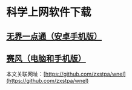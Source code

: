 # 科学上网软件下载
## [**无界一点通（安卓手机版）**](https://s3.amazonaws.com/693/um.apk)
## [**赛风（电脑和手机版）**](https://s3.amazonaws.com/psiphon/web/mjr4-p23r-puwl/zh/download.html#direct)

本文关联网址：[https://github.com/zxstpa/wnel](https://github.com/zxstpa/wnel)
